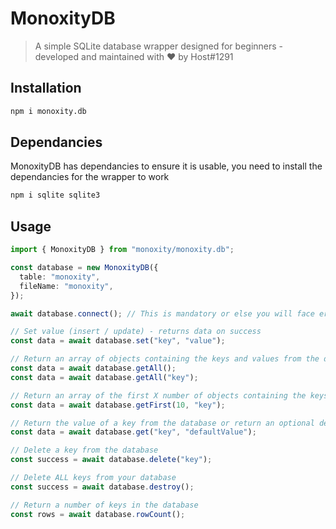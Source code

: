 # MonoxityDB

> A simple SQLite database wrapper designed for beginners - developed and maintained with ♥ by Host#1291

## Installation

```bash
npm i monoxity.db
```

## Dependancies

MonoxityDB has dependancies to ensure it is usable, you need to install the dependancies for the wrapper to work

```bash
npm i sqlite sqlite3
```

## Usage

```typescript
import { MonoxityDB } from "monoxity/monoxity.db";

const database = new MonoxityDB({
  table: "monoxity",
  fileName: "monoxity",
});

await database.connect(); // This is mandatory or else you will face errors

// Set value (insert / update) - returns data on success
const data = await database.set("key", "value");

// Return an array of objects containing the keys and values from the database
const data = await database.getAll();
const data = await database.getAll("key");

// Return an array of the first X number of objects containing the keys and values from the database
const data = await database.getFirst(10, "key");

// Return the value of a key from the database or return an optional default value
const data = await database.get("key", "defaultValue");

// Delete a key from the database
const success = await database.delete("key");

// Delete ALL keys from your database
const success = await database.destroy();

// Return a number of keys in the database
const rows = await database.rowCount();
```
